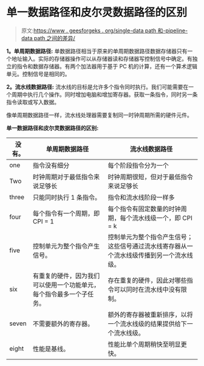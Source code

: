 # 单一数据路径和皮尔灵数据路径的区别

> 原文:[https://www . geesforgeks . org/single-data path 和-pipeline-data path 之间的差异/](https://www.geeksforgeeks.org/differences-between-single-datapath-and-pilpeline-datapath/)

**1。单周期数据路径:**
单数据路径相当于原来的单周期数据路径数据存储器只有一个地址输入。实际的存储器操作可以从存储器读和存储器写控制信号中确定。有独立的指令和数据存储器。有两个加法器用于基于 PC 机的计算，还有一个算术逻辑单元。控制信号是相同的。

**2。流水线数据路径:**
流水线的目标是允许多个指令同时执行。我们可能需要在一个周期中执行几个操作。同时增加电脑和增加寄存器。获取一条指令，同时另一条指令读取或写入数据。

像单周期数据路径一样，流水线处理器需要复制同一时钟周期所需的硬件元件。

**单一数据路径和皮尔灵数据路径的区别:**

<center>

| 没有。 | 单周期数据路径 | 流水线数据路径 |
| --- | --- | --- |
| one | 指令没有细分 | 每个阶段指令分为一个 |
| Two | 时钟周期对于最低指令来说足够长 | 时钟周期很短，但对于最低指令来说足够长 |
| three | 只能同时执行 1 条指令。 | 指令和流水线阶段一样多 |
| four | 每个指令有一个周期，即 CPI = 1 | 每个指令有固定数量的时钟周期，每个流水线级一个，即 CPI = k |
| five | 控制单元为整个指令产生信号。 | 控制单元为整个指令产生信号；这些信号通过流水线寄存器从一个流水线级传播到另一个流水线级。 |
| six | 有重复的硬件，因为我们可以使用一个功能单元，每个指令最多一个子任务。 | 存在重复的硬件，因此对哪些指令可以同时在流水线中没有限制。 |
| seven | 不需要额外的寄存器。 | 额外的寄存器被重新排序，以将一个流水线级的结果提供给下一个流水线级。 |
| eight | 性能是基线。 | 性能比单个周期稍快至明显更快。 |

</center>